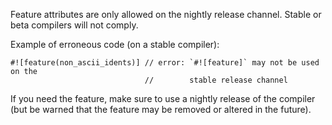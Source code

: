Feature attributes are only allowed on the nightly release channel. Stable or
beta compilers will not comply.

Example of erroneous code (on a stable compiler):

```ignore (depends on release channel)
#![feature(non_ascii_idents)] // error: `#![feature]` may not be used on the
                              //        stable release channel
```

If you need the feature, make sure to use a nightly release of the compiler
(but be warned that the feature may be removed or altered in the future).
